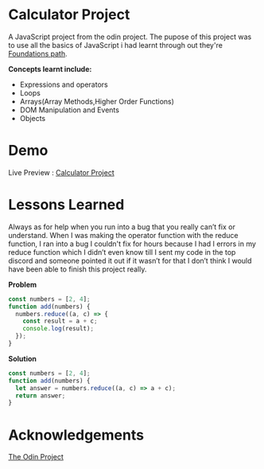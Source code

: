 # Calculator Project

A JavaScript project from the odin project. The pupose of this project was to use all the basics of JavaScript i had learnt through out they're [Foundations path](https://www.theodinproject.com/paths/foundations/courses/foundations).

**Concepts learnt include:**

- Expressions and operators
- Loops
- Arrays(Array Methods,Higher Order Functions)
- DOM Manipulation and Events
- Objects


# Demo

Live Preview : [Calculator Project](icep0ps.github.io/calculator/)


# Lessons Learned

Always as for help when you run into a bug that you really can’t fix or understand. When I was making the operator function with the reduce function, I ran into a bug I couldn't fix for hours because I had I errors in my reduce function which I didn’t even know till I sent my code in the top discord and someone pointed it out if it wasn’t for that I don’t think I would have been able to finish this project really.

**Problem**

```js
const numbers = [2, 4];
function add(numbers) {
  numbers.reduce((a, c) => {
    const result = a + c;
    console.log(result);
  });
}
```

**Solution**

```js
const numbers = [2, 4];
function add(numbers) {
  let answer = numbers.reduce((a, c) => a + c);
  return answer;
}
```

# Acknowledgements

[The Odin Project](icep0ps.github.io/calculator/)
